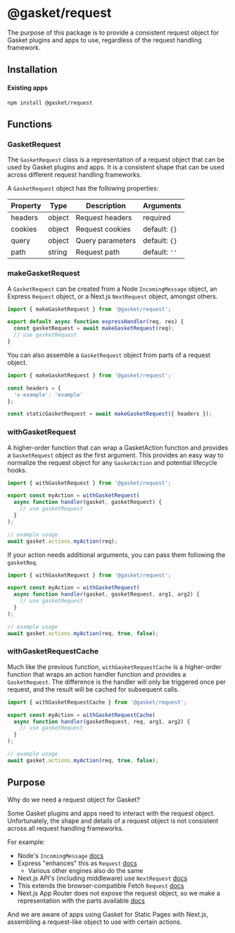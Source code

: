 # @gasket/request

The purpose of this package is to provide a consistent request object for Gasket
plugins and apps to use, regardless of the request handling framework.

## Installation

#### Existing apps

```shell
npm install @gasket/request
```

## Functions

### GasketRequest

The `GasketRequest` class is a representation of a request object that can be
used by Gasket plugins and apps. It is a consistent shape that can be used
across different request handling frameworks.

A `GasketRequest` object has the following properties:

| Property | Type   | Description       | Arguments     |
|----------|--------|-------------------|---------------|
| headers  | object | Request headers   | required      |
| cookies  | object | Request cookies   | default: `{}` |
| query    | object | Query parameters  | default: `{}` |
| path     | string | Request path      | default: `''` |

### makeGasketRequest

A `GasketRequest` can be created from a Node `IncomingMessage` object, an
Express `Request` object, or a Next.js `NextRequest` object, amongst others.

```js
import { makeGasketRequest } from '@gasket/request';

export default async function expressHandler(req, res) {
  const gasketRequest = await makeGasketRequest(req);
  // use gasketRequest
}
```

You can also assemble a `GasketRequest` object from parts of a request object.

```js
import { makeGasketRequest } from '@gasket/request';

const headers = {
  'x-example': 'example'
};

const staticGasketRequest = await makeGasketRequest({ headers });
````

### withGasketRequest

A higher-order function that can wrap a GasketAction function and provides a
`GasketRequest` object as the first argument.
This provides an easy way to normalize the request object for any `GasketAction`
and potential lifecycle hooks.

```js
import { withGasketRequest } from '@gasket/request';

export const myAction = withGasketRequest(
  async function handler(gasket, gasketRequest) {
    // use gasketRequest
  }
);

// example usage
await gasket.actions.myAction(req);
```

If your action needs additional arguments, you can pass them following the `gasketReq`.

```js
import { withGasketRequest } from '@gasket/request';

export const myAction = withGasketRequest(
  async function handler(gasket, gasketRequest, arg1, arg2) {
    // use gasketRequest
  }
);

// example usage
await gasket.actions.myAction(req, true, false);
```

### withGasketRequestCache

Much like the previous function, `withGasketRequestCache` is a higher-order
function that wraps an action handler function and provides a `GasketRequest`.
The difference is the handler will only be triggered once per request, and the
result will be cached for subsequent calls.

```js
import { withGasketRequestCache } from '@gasket/request';

export const myAction = withGasketRequestCache(
  async function handler(gasketRequest, req, arg1, arg2) {
    // use gasketRequest
  }
);

// example usage
await gasket.actions.myAction(req, true, false);
```

## Purpose

Why do we need a request object for Gasket?

Some Gasket plugins and apps need to interact with the request object.
Unfortunately, the shape and details of a request object is not consistent
across all request handling frameworks.

For example:

- Node's `IncomingMessage` [docs](https://nodejs.org/api/http.html#http_class_http_incomingmessage)
- Express "enhances" this as `Request` [docs](https://expressjs.com/en/api.html#req)
  - Various other engines also do the same
- Next.js API's (including middleware) use `NextRequest` [docs](https://nextjs.org/docs/pages/api-reference/functions/next-request)
- This extends the browser-compatible Fetch `Request` [docs](https://developer.mozilla.org/en-US/docs/Web/API/Request)
- Next.js App Router does not expose the request object, so we make a representation with the parts available [docs](https://github.com/godaddy/gasket/blob/main/packages/gasket-nextjs/README.md#request)

And we are aware of apps using Gasket for Static Pages with Next.js,
assembling a request-like object to use with certain actions.
